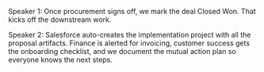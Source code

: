 Speaker 1: Once procurement signs off, we mark the deal Closed Won. That kicks off the downstream work.

Speaker 2: Salesforce auto-creates the implementation project with all the proposal artifacts. Finance is alerted for invoicing,
 customer success gets the onboarding checklist, and we document the mutual action plan so everyone knows the next steps.
